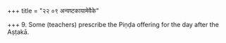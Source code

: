 +++
title = "२२ ०९ अन्वष्टकायामेवैके"

+++
9. Some (teachers) prescribe the Piṇḍa offering for the day after the Aṣṭakā.
